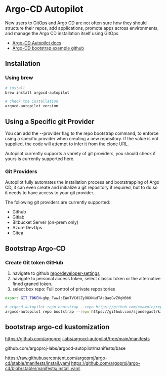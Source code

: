 # Argo-CD Autopilot

New users to GitOps and Argo CD are not often sure how they should structure their repos, add applications, promote apps across environments, and manage the Argo CD installation itself using GitOps.

- [Argo-CD Autopilot docs](https://argocd-autopilot.readthedocs.io/en/stable/)
- [Argo-CD bootstrap example github](https://github.com/a1tan/testautopilot/tree/main/bootstrap)

## Installation

### Using brew

```sh
# install
brew install argocd-autopilot

# check the installation
argocd-autopilot version
```

## Using a Specific git Provider

You can add the --provider flag to the repo bootstrap command, to enforce using a specific provider when creating a new repository. If the value is not supplied, the code will attempt to infer it from the clone URL.

Autopilot currently supports a variety of git providers, you should check if yours is currently supported here.

### Git Providers

Autopilot fully automates the installation process and bootstrapping of Argo CD, it can even create and initialize a git repository if required, but to do so it needs to have access to your git provider.

The following git providers are currently supported:

- Github
- Gitlab
- Bitbucket Server (on-prem only)
- Azure DevOps
- Gitea

## Bootstrap Argo-CD

### Create Git token GitHub

1. navigate to github [repo/developer-settings](https://github.com/settings/apps)
2. navigate to personal access token, select classic token or the alternative fined graned token.
3. select box repo: Full control of private repositories

```sh
export GIT_TOKEN=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

# argocd-autopilot repo bootstrap --repo https://github.com/example/repo
argocd-autopilot repo bootstrap --repo https://github.com/sjondegast/kind-argocd-self-managed.git
```

## bootstrap argo-cd kustomization

https://github.com/argoproj-labs/argocd-autopilot/tree/main/manifests

github.com/argoproj-labs/argocd-autopilot/manifests/base

https://raw.githubusercontent.com/argoproj/argo-cd/stable/manifests/install.yaml
https://github.com/argoproj/argo-cd/blob/stable/manifests/install.yaml